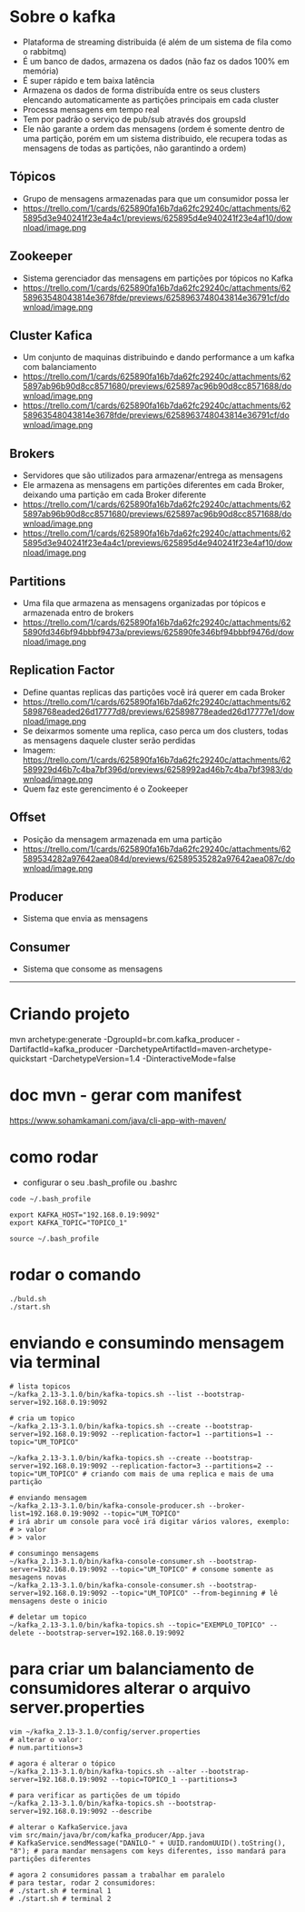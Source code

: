 # Sobre o kafka
- Plataforma de streaming distribuida (é além de um sistema de fila como o rabbitmq)
- É um banco de dados, armazena os dados (não faz os dados 100% em memória)
- É super rápido e tem baixa latência
- Armazena os dados de forma distribuída entre os seus clusters elencando automaticamente as partições principais em cada cluster
- Processa mensagens em tempo real
- Tem por padrão o serviço de pub/sub através dos groupsId
- Ele não garante a ordem das mensagens (ordem é somente dentro de uma partição, porém em um sistema distribuido, ele recupera todas as mensagens de todas as partições, não garantindo a ordem)

## Tópicos
- Grupo de mensagens armazenadas para que um consumidor possa ler
- https://trello.com/1/cards/625890fa16b7da62fc29240c/attachments/625895d3e940241f23e4a4c1/previews/625895d4e940241f23e4af10/download/image.png

## Zookeeper
- Sistema gerenciador das mensagens em partições por tópicos no Kafka
- https://trello.com/1/cards/625890fa16b7da62fc29240c/attachments/6258963548043814e3678fde/previews/6258963748043814e36791cf/download/image.png

## Cluster Kafica
- Um conjunto de maquinas distribuindo e dando performance a um kafka com balanciamento
- https://trello.com/1/cards/625890fa16b7da62fc29240c/attachments/625897ab96b90d8cc8571680/previews/625897ac96b90d8cc8571688/download/image.png
- https://trello.com/1/cards/625890fa16b7da62fc29240c/attachments/6258963548043814e3678fde/previews/6258963748043814e36791cf/download/image.png

## Brokers
- Servidores que são utilizados para armazenar/entrega as mensagens
- Ele armazena as mensagens em partições diferentes em cada Broker, deixando uma partição em cada Broker diferente
- https://trello.com/1/cards/625890fa16b7da62fc29240c/attachments/625897ab96b90d8cc8571680/previews/625897ac96b90d8cc8571688/download/image.png
- https://trello.com/1/cards/625890fa16b7da62fc29240c/attachments/625895d3e940241f23e4a4c1/previews/625895d4e940241f23e4af10/download/image.png

## Partitions
- Uma fila que armazena as mensagens organizadas por tópicos e armazenada entro de brokers
- https://trello.com/1/cards/625890fa16b7da62fc29240c/attachments/625890fd346bf94bbbf9473a/previews/625890fe346bf94bbbf9476d/download/image.png

## Replication Factor
- Define quantas replicas das partições você irá querer em cada Broker
- https://trello.com/1/cards/625890fa16b7da62fc29240c/attachments/625898768eaded26d17777d8/previews/625898778eaded26d17777e1/download/image.png
- Se deixarmos somente uma replica, caso perca um dos clusters, todas as mensagens daquele cluster serão perdidas
- Imagem: https://trello.com/1/cards/625890fa16b7da62fc29240c/attachments/62589929d46b7c4ba7bf396d/previews/6258992ad46b7c4ba7bf3983/download/image.png
- Quem faz este gerencimento é o Zookeeper

## Offset
- Posição da mensagem armazenada em uma partição
- https://trello.com/1/cards/625890fa16b7da62fc29240c/attachments/62589534282a97642aea084d/previews/62589535282a97642aea087c/download/image.png

## Producer
- Sistema que envia as mensagens

## Consumer
- Sistema que consome as mensagens

<hr>

# Criando projeto
mvn archetype:generate -DgroupId=br.com.kafka_producer -DartifactId=kafka_producer -DarchetypeArtifactId=maven-archetype-quickstart -DarchetypeVersion=1.4 -DinteractiveMode=false

# doc mvn - gerar com manifest
https://www.sohamkamani.com/java/cli-app-with-maven/


# como rodar
- configurar o seu .bash_profile ou .bashrc
```shell
code ~/.bash_profile

export KAFKA_HOST="192.168.0.19:9092"
export KAFKA_TOPIC="TOPICO_1"

source ~/.bash_profile
```

# rodar o comando
```shell
./buld.sh
./start.sh
```

# enviando e consumindo mensagem via terminal
```shell
# lista topicos
~/kafka_2.13-3.1.0/bin/kafka-topics.sh --list --bootstrap-server=192.168.0.19:9092

# cria um topico
~/kafka_2.13-3.1.0/bin/kafka-topics.sh --create --bootstrap-server=192.168.0.19:9092 --replication-factor=1 --partitions=1 --topic="UM_TOPICO"

~/kafka_2.13-3.1.0/bin/kafka-topics.sh --create --bootstrap-server=192.168.0.19:9092 --replication-factor=3 --partitions=2 --topic="UM_TOPICO" # criando com mais de uma replica e mais de uma partição

# enviando mensagem
~/kafka_2.13-3.1.0/bin/kafka-console-producer.sh --broker-list=192.168.0.19:9092 --topic="UM_TOPICO"
# irá abrir um console para você irá digitar vários valores, exemplo:
# > valor
# > valor

# consumingo mensagems
~/kafka_2.13-3.1.0/bin/kafka-console-consumer.sh --bootstrap-server=192.168.0.19:9092 --topic="UM_TOPICO" # consome somente as mesagens novas
~/kafka_2.13-3.1.0/bin/kafka-console-consumer.sh --bootstrap-server=192.168.0.19:9092 --topic="UM_TOPICO" --from-beginning # lê mensagens deste o inicio

# deletar um topico
~/kafka_2.13-3.1.0/bin/kafka-topics.sh --topic="EXEMPLO_TOPICO" --delete --bootstrap-server=192.168.0.19:9092

```

# para criar um balanciamento de consumidores alterar o arquivo server.properties
```shell
vim ~/kafka_2.13-3.1.0/config/server.properties 
# alterar o valor: 
# num.partitions=3

# agora é alterar o tópico
~/kafka_2.13-3.1.0/bin/kafka-topics.sh --alter --bootstrap-server=192.168.0.19:9092 --topic=TOPICO_1 --partitions=3

# para verificar as partições de um tópido
~/kafka_2.13-3.1.0/bin/kafka-topics.sh --bootstrap-server=192.168.0.19:9092 --describe

# alterar o KafkaService.java
vim src/main/java/br/com/kafka_producer/App.java
# KafkaService.sendMessage("DANILO-" + UUID.randomUUID().toString(), "8"); # para mandar mensagens com keys diferentes, isso mandará para partições diferentes

# agora 2 consumidores passam a trabalhar em paralelo
# para testar, rodar 2 consumidores:
# ./start.sh # terminal 1
# ./start.sh # terminal 2
```

